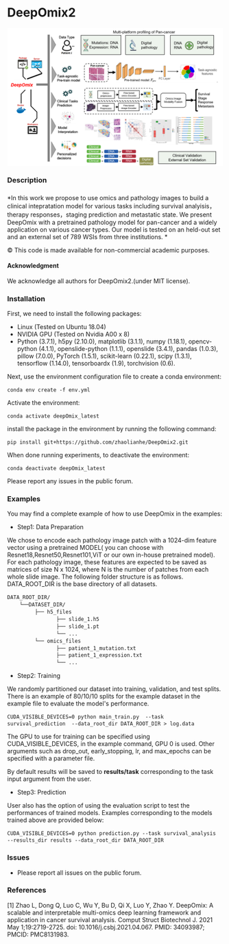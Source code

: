 # DeepOmix2 

<img src="graphical pipeline.png" width="825px" align="middle" />

### Description

### 

*In this work we propose to use omics and pathology images to build a clinical intepratation model for various tasks including survival analyisis， therapy responses，staging prediction and metastatic state. We present DeepOmix with a pretrained pathology model for pan-cancer and a widely application on various cancer types. Our model is tested on an held-out set and an external set of 789 WSIs from three institutions. *

© This code is made available for non-commercial academic purposes. 

#### Acknowledgment

We acknowledge all authors for DeepOmix2.(under MIT license).

### Installation  

First, we need to install the following packages:

* Linux (Tested on Ubuntu 18.04)
* NVIDIA GPU (Tested on Nvidia A00 x 8)
* Python (3.7.1), h5py (2.10.0), matplotlib (3.1.1), numpy (1.18.1), opencv-python (4.1.1), openslide-python (1.1.1), openslide (3.4.1), pandas (1.0.3), pillow (7.0.0), PyTorch (1.5.1), scikit-learn (0.22.1), scipy (1.3.1), tensorflow (1.14.0), tensorboardx (1.9), torchvision (0.6).

Next, use the environment configuration file to create a conda environment:
```shell
conda env create -f env.yml
```

Activate the environment:
```shell
conda activate deepOmix_latest
```
install the package in the environment by running the following command:
```shell
pip install git+https://github.com/zhaolianhe/DeepOmix2.git
```

When done running experiments, to deactivate the environment:
```shell
conda deactivate deepOmix_latest
```
Please report any issues in the public forum.

### Examples

You may find a complete example of how to use DeepOmix in the examples:

  * Step1: Data Preparation

We chose to encode each pathology image patch with a 1024-dim feature vector using a pretrained MODEL( you can choose with Resnet18,Resnet50,Resnet101,ViT or our own in-house pretrained model). For each pathology image, these features are expected to be saved as matrices of size N x 1024, where N is the number of patches from each whole slide image. The following folder structure is as follows. DATA_ROOT_DIR is the base directory of all datasets.
```bash
DATA_ROOT_DIR/
    └──DATASET_DIR/
         ├── h5_files
                ├── slide_1.h5
                ├── slide_1.pt
                └── ...
         └── omics_files
                ├── patient_1_mutation.txt
                ├── patient_1_expression.txt
                └── ...
```


  * Step2: Training
    
We randomly partitioned our dataset into training, validation, and test splits. There is an example of 80/10/10 splits for the example dataset in the example file to evaluate the model's performance.

``` shell
CUDA_VISIBLE_DEVICES=0 python main_train.py  --task survival_prediction  --data_root_dir DATA_ROOT_DIR > log.data
```
The GPU to use for training can be specified using CUDA_VISIBLE_DEVICES, in the example command, GPU 0 is used. Other arguments such as drop_out, early_stopping, lr, and max_epochs can be specified with a parameter file.

By default results will be saved to **results/task** corresponding to the task input argument from the user. 

  * Step3: Prediction
    
User also has the option of using the evaluation script to test the performances of trained models. Examples corresponding to the models trained above are provided below:

``` shell
CUDA_VISIBLE_DEVICES=0 python prediction.py --task survival_analysis  --results_dir results --data_root_dir DATA_ROOT_DIR
```

  
### Issues
- Please report all issues on the public forum.

### References
[1] Zhao L, Dong Q, Luo C, Wu Y, Bu D, Qi X, Luo Y, Zhao Y. DeepOmix: A scalable and interpretable multi-omics deep learning framework and application in cancer survival analysis. Comput Struct Biotechnol J. 2021 May 1;19:2719-2725. doi: 10.1016/j.csbj.2021.04.067. PMID: 34093987; PMCID: PMC8131983.
